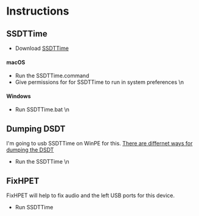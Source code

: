# Instructions

## SSDTTime
- Download [SSDTTime](https://github.com/corpnewt/SSDTTime)
#### macOS
-   Run the SSDTTime.command
-   Give permissions for for SSDTTime to run in system preferences
\n
#### Windows
-   Run SSDTTime.bat
\n

## Dumping DSDT
I'm going to usb SSDTTime on WinPE for this. [There are differnet ways for dumping the DSDT](https://dortania.github.io/Getting-Started-With-ACPI/Manual/dump.html)
- Run the SSDTTime
\n
## FixHPET
FixHPET will help to fix audio and the left USB ports for this device.
- Run SSDTTime
